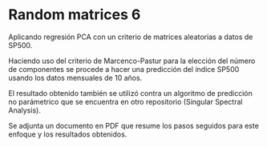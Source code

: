 # Random matrices 6
Aplicando regresión PCA con un criterio de matrices aleatorias a datos de SP500.

Haciendo uso del criterio de Marcenco-Pastur para la elección del número de componentes se procede a hacer una predicción del índice SP500 usando los datos mensuales de 10 años.

El resultado obtenido también se utilizó contra un algoritmo de predicción no parámetrico que se encuentra en otro repositorio (Singular Spectral Analysis).

Se adjunta un documento en PDF que resume los pasos seguidos para este enfoque y los resultados obtenidos.
